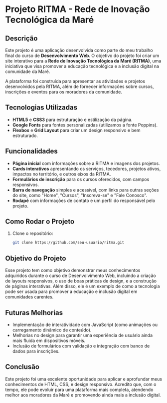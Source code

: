 # Projeto RITMA - Rede de Inovação Tecnológica da Maré

## Descrição

Este projeto é uma aplicação desenvolvida como parte do meu trabalho final do curso de **Desenvolvimento Web**. O objetivo do projeto foi criar um site interativo para a **Rede de Inovação Tecnológica da Maré (RITMA)**, uma iniciativa que visa promover a educação tecnológica e a inclusão digital na comunidade da Maré.

A plataforma foi construída para apresentar as atividades e projetos desenvolvidos pela RITMA, além de fornecer informações sobre cursos, inscrições e eventos para os moradores da comunidade.

## Tecnologias Utilizadas

- **HTML5** e **CSS3** para estruturação e estilização da página.
- **Google Fonts** para fontes personalizadas (utilizamos a fonte Poppins).
- **Flexbox** e **Grid Layout** para criar um design responsivo e bem estruturado.

## Funcionalidades

- **Página inicial** com informações sobre a RITMA e imagens dos projetos.
- **Cards interativos** apresentando os serviços, tecedores, projetos ativos, impactos no território, e outros eixos da RITMA.
- **Formulários de inscrição** para os cursos oferecidos, com campos responsivos.
- **Barra de navegação** simples e acessível, com links para outras seções do site, como "Home", "Cursos", "Inscreva-se" e "Fale Conosco".
- **Rodapé** com informações de contato e um perfil do responsável pelo projeto.

## Como Rodar o Projeto

1. Clone o repositório:
   ```bash
   git clone https://github.com/seu-usuario/ritma.git

## Objetivo do Projeto

Esse projeto tem como objetivo demonstrar meus conhecimentos adquiridos durante o curso de Desenvolvimento Web, incluindo a criação de layouts responsivos, o uso de boas práticas de design, e a construção de páginas interativas. Além disso, ele é um exemplo de como a tecnologia pode ser usada para promover a educação e inclusão digital em comunidades carentes.

## Futuras Melhorias
- Implementação de interatividade com JavaScript (como animações ou carregamento dinâmico de conteúdo).
- Melhorias no design para garantir uma experiência de usuário ainda mais fluida em dispositivos móveis.
- Inclusão de formulários com validação e integração com banco de dados para inscrições.

## Conclusão

Este projeto foi uma excelente oportunidade para aplicar e aprofundar meus conhecimentos de HTML, CSS, e design responsivo. Acredito que, com o tempo, ele pode evoluir para uma plataforma mais completa, atendendo melhor aos moradores da Maré e promovendo ainda mais a inclusão digital.
